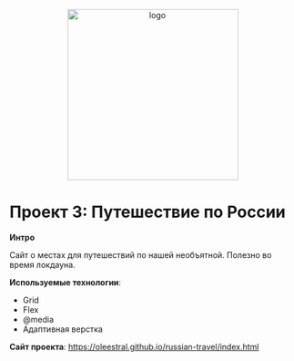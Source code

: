 <p align = "center"><img src = "https://www.kartinki24.ru/uploads/gallery/main/69/kartinki24_ru_deer_53.jpg" alt = "logo" width = "300"</p>

# Проект 3: Путешествие по России

**Интро**

Сайт о местах для путешествий по нашей необъятной. Полезно во время локдауна.

**Используемые технологии**:
* Grid
* Flex
* @media
* Адаптивная верстка

**Сайт проекта**: https://oleestral.github.io/russian-travel/index.html

